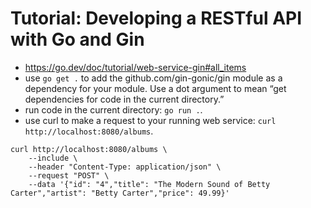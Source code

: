 # Tutorial: Developing a RESTful API with Go and Gin

- https://go.dev/doc/tutorial/web-service-gin#all_items
- use `go get .` to add the github.com/gin-gonic/gin module as a dependency for your module. Use a dot argument to mean “get dependencies for code in the current directory.”
- run code in the current directory: `go run .`.
- use curl to make a request to your running web service: `curl http://localhost:8080/albums`.

```
curl http://localhost:8080/albums \
    --include \
    --header "Content-Type: application/json" \
    --request "POST" \
    --data '{"id": "4","title": "The Modern Sound of Betty Carter","artist": "Betty Carter","price": 49.99}'
```
